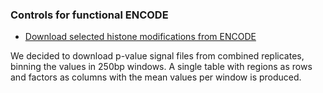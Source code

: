 ### Controls for functional ENCODE
- [Download selected histone modifications from ENCODE](download_chipseq_peaks_from_encode.ipynb)

We decided to download p-value signal files from combined replicates, binning the values in 250bp windows.
A single table with regions as rows and factors as columns with the mean values per window is produced.
